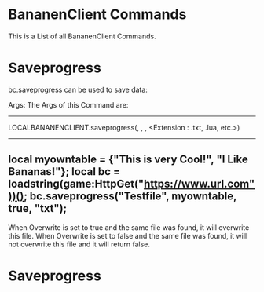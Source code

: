 # BananenClient Commands
This is a List of all BananenClient Commands.

# Saveprogress
bc.saveprogress can be used to save data:

Args:
The Args of this Command are:

--------------------------------------------------------------------------------------------------------------------------

LOCALBANANENCLIENT.saveprogress(<Filename : string>, <Table : table>, <Overwrite : bool>, <Extension : .txt, .lua, etc.>)
  
--------------------------------------------------------------------------------------------------------------------------
  
local myowntable = {"This is very Cool!", "I Like Bananas!"};
local bc = loadstring(game:HttpGet("https://www.url.com"))();
bc.saveprogress("Testfile", myowntable, true, "txt");
--------------------------------------------------------------------------------------------------------------------------
  
When Overwrite is set to true and the same file was found, it will overwrite this file.
When Overwrite is set to false and the same file was found, it will not overwrite this file and it will return false.

# Saveprogress
